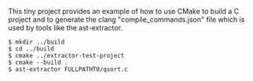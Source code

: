 This tiny project provides an example of how to use
CMake to build a C project and to generate the clang
"compile_commands.json" file which is used by tools
like the ast-extractor.

```
$ mkdir ../build
$ cd ../build
$ cmake ../extractor-test-project
$ cmake --build .
$ ast-extractor FULLPATHTO/qsort.c
```
